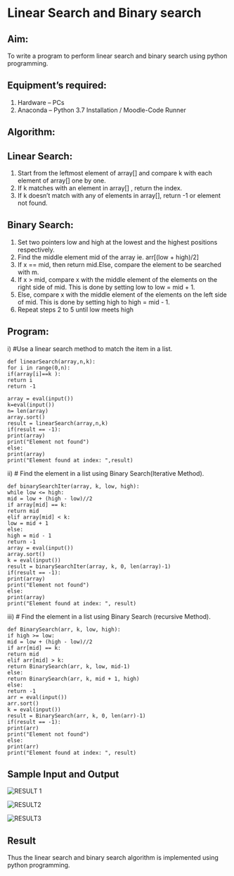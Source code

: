 # Linear Search and Binary search
## Aim:
To write a program to perform linear search and binary search using python programming.
## Equipment’s required:
1.	Hardware – PCs
2.	Anaconda – Python 3.7 Installation / Moodle-Code Runner
## Algorithm:
## Linear Search:
1.	Start from the leftmost element of array[] and compare k with each element of array[] one by one.
2.	If k matches with an element in array[] , return the index.
3.	If k doesn’t match with any of elements in array[], return -1 or element not found.
## Binary Search:
1.	Set two pointers low and high at the lowest and the highest positions respectively.
2.	Find the middle element mid of the array ie. arr[(low + high)/2]
3.	If x == mid, then return mid.Else, compare the element to be searched with m.
4.	If x > mid, compare x with the middle element of the elements on the right side of mid. This is done by setting low to low = mid + 1.
5.	Else, compare x with the middle element of the elements on the left side of mid. This is done by setting high to high = mid - 1.
6.	Repeat steps 2 to 5 until low meets high
## Program:
i)	#Use a linear search method to match the item in a list.
```
def linearSearch(array,n,k):
for i in range(0,n):
if(array[i]==k ):
return i
return -1
    
array = eval(input())
k=eval(input())
n= len(array)
array.sort()
result = linearSearch(array,n,k)
if(result == -1):
print(array)
print("Element not found")
else:
print(array)
print("Element found at index: ",result)

```
ii)	# Find the element in a list using Binary Search(Iterative Method).
```
def binarySearchIter(array, k, low, high):
while low <= high:
mid = low + (high - low)//2
if array[mid] == k:
return mid
elif array[mid] < k:
low = mid + 1
else:
high = mid - 1
return -1
array = eval(input())
array.sort()
k = eval(input())
result = binarySearchIter(array, k, 0, len(array)-1)
if(result == -1):
print(array)
print("Element not found")
else:
print(array)
print("Element found at index: ", result)
```
iii)	# Find the element in a list using Binary Search (recursive Method).
```
def BinarySearch(arr, k, low, high):
if high >= low:
mid = low + (high - low)//2
if arr[mid] == k:
return mid
elif arr[mid] > k:
return BinarySearch(arr, k, low, mid-1)
else:
return BinarySearch(arr, k, mid + 1, high)
else:
return -1
arr = eval(input())
arr.sort()
k = eval(input())
result = BinarySearch(arr, k, 0, len(arr)-1)
if(result == -1):
print(arr)
print("Element not found")
else:
print(arr)
print("Element found at index: ", result)
```
## Sample Input and Output

![RESULT 1](https://user-images.githubusercontent.com/121418522/212918861-862a9aec-616a-414b-8604-fdb7e8ba114b.png)

![RESULT2](https://user-images.githubusercontent.com/121418522/212918923-d57d0040-70b1-40e4-81d9-be568c03f738.png)

![RESULT3](https://user-images.githubusercontent.com/121418522/212918993-553d4527-0d42-44e2-b2cb-6dbc3db75f6f.png)

## Result
Thus the linear search and binary search algorithm is implemented using python programming.
